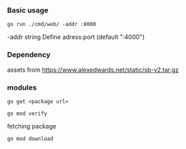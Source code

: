 ### Basic usage

`go run ./cmd/web/ -addr :8000`

  -addr string
        Define adress:port (default ":4000")

### Dependency
assets from  https://www.alexedwards.net/static/sb-v2.tar.gz 

### modules

`go get <package url>`

`go mod verify`

fetching package

`go mod download`
